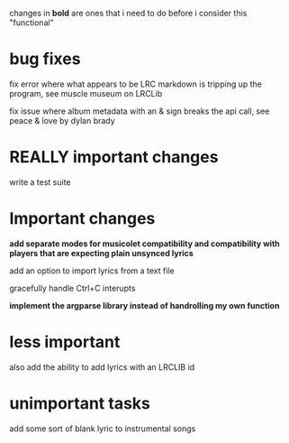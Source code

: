 changes in **bold** are ones that i need to do before i consider this
"functional"

# bug fixes

fix error where what appears to be LRC markdown is tripping up the program, 
see muscle museum on LRCLib

fix issue where album metadata with an & sign breaks the api call, see
peace & love by dylan brady
# REALLY important changes
write a test suite
# Important changes

**add separate modes for musicolet compatibility and compatibility with players
that are expecting plain unsynced lyrics**

add an option to import lyrics from a text file

gracefully handle Ctrl+C interupts

**implement the argparse library instead of handrolling my own function**
# less important
also add the ability to add lyrics with an LRCLIB id

# unimportant tasks
add some sort of blank lyric to instrumental songs
